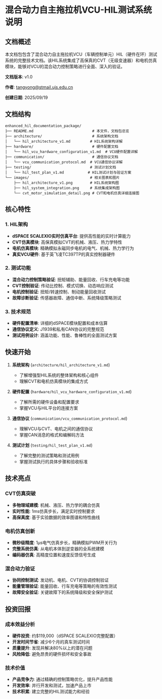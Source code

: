 # 混合动力自主拖拉机VCU-HIL测试系统说明

## 文档概述

本文档包包含了混合动力自主拖拉机VCU（车辆控制单元）HIL（硬件在环）测试系统的完整技术文档。该HIL系统集成了高保真的CVT（无级变速器）和电机仿真模块，能够对VCU的混合动力控制策略进行全面、深入的验证。

**文档版本**: v1.0  

**作者**: tangyong@stmail.ujs.edu.cn

**创建日期**: 2025/09/19 

## 文档结构

```
enhanced_hil_documentation_package/
├── README.md                           # 本文件，文档包总览
├── architecture/                       # 系统架构文档
│   └── hil_architecture_v1.md         # HIL系统架构详解
├── hardware/                           # 硬件配置文档
│   └── hil_vcu_hardware_configuration_v1.md  # VCU硬件配置详解
├── communication/                      # 通信协议文档
│   └── vcu_communication_protocol.md  # VCU通信协议详解
├── testing/                           # 测试计划文档
│   └── hil_test_plan_v1.md           # HIL测试计划与验证方案
└── images/                            # 相关图表和图片
    ├── hil_architecture_v1.png        # HIL系统架构图
    ├── hil_system_integration.png     # 系统集成架构图
    └── cvt_motor_simulation_detail.png # CVT和电机仿真详细连接图
```

## 核心特性

### 1. HIL架构

- **dSPACE SCALEXIO实时仿真平台**: 提供高性能的实时计算能力
- **CVT仿真模块**: 高保真模拟CVT的机械、液压、热力学特性
- **电机仿真模块**: 精确模拟永磁同步电机的电气、机械、热力学行为
- **真实VCU硬件**: 基于英飞凌TC397TP的真实控制器硬件

### 2. 测试功能

- **混合动力控制策略验证**: 扭矩辅助、能量回收、行车充电等功能
- **CVT控制验证**: 传动比控制、模式切换、动态响应测试
- **电机控制验证**: 扭矩/转速控制、制动能量回收测试
- **故障诊断验证**: 传感器故障、通信中断、系统降级策略测试

### 3. 技术规范

- **硬件配置清单**: 详细的dSPACE模块配置和成本估算
- **通信协议定义**: J1939和私有CAN协议的完整规范
- **测试用例设计**: 涵盖功能、性能、鲁棒性的全面测试方案

## 快速开始

1. **系统架构** (`architecture/hil_architecture_v1.md`)
   
   - 了解增强型HIL系统的整体架构和核心组件
   - 理解CVT和电机仿真模块的集成方式

2. **硬件配置** (`hardware/hil_vcu_hardware_configuration_v1.md`)
   
   - 了解所需的硬件设备和配置要求
   - 掌握VCU与HIL平台的连接方案

3. **通信协议** (`communication/vcu_communication_protocol.md`)
   
   - 理解VCU与CVT、电机之间的通信协议
   - 掌握CAN消息的格式和编解码方法

4. **测试计划** (`testing/hil_test_plan_v1.md`)
   
   - 了解完整的测试策略和测试用例
   - 掌握测试执行的具体步骤和验收标准

## 技术亮点

### CVT仿真突破

- **多物理域建模**: 机械、液压、热力学的耦合仿真
- **实时性能**: 1ms仿真步长，满足实时控制要求
- **高保真度**: 基于实验数据的效率图谱和特性曲线

### 电机仿真创新

- **微秒级精度**: 1μs电气仿真步长，精确模拟PWM开关行为
- **完整系统仿真**: 从电机本体到逆变器的全系统建模
- **编码器仿真**: 高精度位置和速度反馈信号生成

### 混合动力验证

- **协同控制测试**: 发动机、电机、CVT的协调控制验证
- **能量管理验证**: 能量回收、行车充电等策略的有效性测试
- **故障安全验证**: 关键故障下的系统降级和安全保护测试

## 投资回报

### 成本效益分析

- **硬件投资**: 约$119,000（dSPACE SCALEXIO完整配置）
- **开发时间节省**: 减少6个月的真车测试时间
- **质量提升**: 发现并解决80%以上的潜在问题
- **风险降低**: 避免昂贵的硬件损坏和安全事故

### 技术价值

- **产品竞争力**: 通过精确的控制策略优化，提升产品性能
- **开发效率**: 并行开发和测试，加速产品上市
- **技术积累**: 建立完整的HIL测试能力和经验
